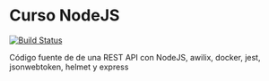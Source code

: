 # Curso NodeJS

[![Build Status](https://travis-ci.org/Hiteple/nodeAPI.svg?branch=master)](https://travis-ci.org/Hiteple/nodeAPI)

Código fuente de de una REST API con NodeJS, awilix, docker, jest, jsonwebtoken, helmet y express
